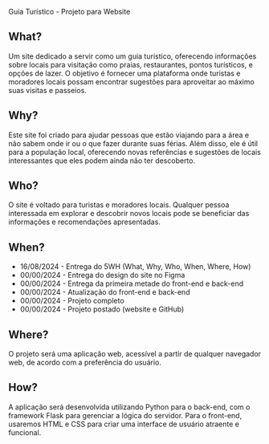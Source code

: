  Guia Turístico - Projeto para Website

## What?
Um site dedicado a servir como um guia turístico, oferecendo informações sobre locais para visitação como praias, restaurantes, pontos turísticos, e opções de lazer. O objetivo é fornecer uma plataforma onde turistas e moradores locais possam encontrar sugestões para aproveitar ao máximo suas visitas e passeios.

## Why?
Este site foi criado para ajudar pessoas que estão viajando para a área e não sabem onde ir ou o que fazer durante suas férias. Além disso, ele é útil para a população local, oferecendo novas referências e sugestões de locais interessantes que eles podem ainda não ter descoberto.

## Who?
O site é voltado para turistas e moradores locais. Qualquer pessoa interessada em explorar e descobrir novos locais pode se beneficiar das informações e recomendações apresentadas.

## When?

- 16/08/2024 - Entrega do 5WH (What, Why, Who, When, Where, How)
- 00/00/2024 - Entrega do design do site no Figma
- 00/00/2024 - Entrega da primeira metade do front-end e back-end
- 00/00/2024 - Atualização do front-end e back-end
- 00/00/2024 - Projeto completo
- 00/00/2024 - Projeto postado (website e GitHub)

## Where?
O projeto será uma aplicação web, acessível a partir de qualquer navegador web, de acordo com a preferência do usuário.

## How?
A aplicação será desenvolvida utilizando Python para o back-end, com o framework Flask para gerenciar a lógica do servidor. Para o front-end, usaremos HTML e CSS para criar uma interface de usuário atraente e funcional.
